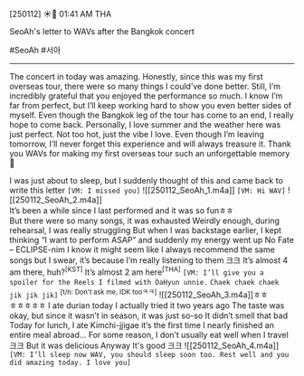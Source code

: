 [250112] ☀️💭 01:41 AM THA 

SeoAh's letter to WAVs after the Bangkok concert

#SeoAh #서아
___
The concert in today was amazing. Honestly, since this was my first overseas tour, there were so many things I could’ve done better. Still, I’m incredibly grateful that you enjoyed the performance so much. I know I’m far from perfect, but I’ll keep working hard to show you even better sides of myself. Even though the Bangkok leg of the tour has come to an end, I really hope to come back. Personally, I love summer and the weather here was just perfect. Not too hot, just the vibe I love. Even though I’m leaving tomorrow, I’ll never forget this experience and will always treasure it. Thank you WAVs for making my first overseas tour such an unforgettable memory 🤍

I was just about to sleep, but I suddenly thought of this and came back to write this letter
`[VM: I missed you]`
![[250112_SeoAh_1.m4a]]  `[VM: Hi WAV]`
![[250112_SeoAh_2.m4a]]  
It’s been a while since I last performed and it was so funㅎㅎ  
But there were so many songs, it was exhausted
Weirdly enough, during rehearsal, I was really struggling 
But when I was backstage earlier, I kept thinking “I want to perform ASAP” and suddenly my energy went up
No Fate – ECLIPSE-nim
I know it might seem like I always recommend the same songs
but I swear, it’s because I’m really listening to them
크크
It’s almost 4 am there, huh?<sup>[KST]</sup>
It’s almost 2 am here<sup>[THA]</sup>
`[VM: I’ll give you a spoiler for the Reels I filmed with DaHyun unnie.` 
`Chaek chaek chaek jik jik jik]` <sup>[t/n: Don't ask me, IDK tooㅋㅋ]</sup>
![[250112_SeoAh_3.m4a]]ㅎㅎ  
ㅎㅎㅎㅎㅎ
I ate durian today
I actually tried it two years ago
The taste was okay, but since it wasn’t in season, it was just so-so 
It didn’t smell that bad
Today for lunch, I ate Kimchi-jjigae
it’s the first time I nearly finished an entire meal abroad...
For some reason, I don’t usually eat well when I travel
크크
But it was delicious 
Anyway 
It's good 
크크
![[250112_SeoAh_4.m4a]]  
`[VM: I’ll sleep now WAV, you should sleep soon too. Rest well and you did amazing today. I love you]`